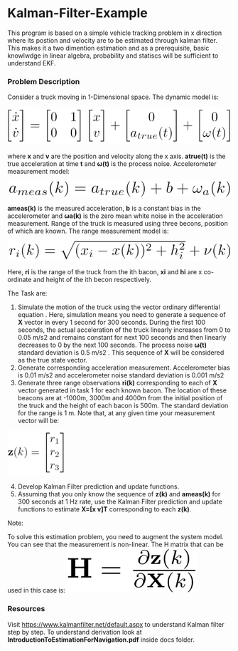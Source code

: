 # Kalman-Filter-Example

This program is based on a simple vehicle tracking problem in  x direction where its postion and velocity are to be estimated through kalman filter. This makes it a two dimention estimation and as a prerequisite, basic knowlwdge in linear algebra, probability and statiscs will be sufficient to understand EKF.

### Problem Description

Consider a truck moving in 1-Dimensional space. The dynamic model is: 

<img src="images/equation-1.PNG">


where  **x**  and  **v**  are the position and velocity along the x axis.  **atrue(t)**  is the true acceleration at time  **t**  and  **ω(t)**  is the process noise. Accelerometer measurement model:

<img src="images/equation-2.PNG" >

**ameas(k)**  is the measured acceleration, **b** is a constant bias in the accelerometer and **ωa(k)** is the zero mean white noise in the acceleration measurement. Range of the truck is measured using three becons, position of which are known. The range measurement model is:

<img src="images/equation-3.PNG">

Here,  **ri**  is the range of the truck from the  ith  bacon,  **xi**  and  **hi**  are x co-ordinate and height of the  ith  becon respectively.

The Task are:

1. Simulate the motion of the truck using the vector ordinary differential equation . Here, simulation means you need to generate a sequence of  **X**  vector in every 1 second for 300 seconds. During the first 100 seconds, the actual acceleration of the truck linearly increases from 0 to 0.05 m/s2  and remains constant for next 100 seconds and then linearly decreases to 0 by the next 100 seconds. The process noise  **ω(t)** standard deviation is 0.5 m/s2 . This sequence of  **X**  will be considered as the true state vector.
2. Generate corresponding acceleration measurement. Accelerometer bias is 0.01 m/s2  and accelerometer noise standard deviation is 0.001 m/s2
3. Generate three range observations  **ri(k)**  corresponding to each of  **X** vector generated in task 1 for each known bacon. The location of these beacons are at -1000m, 3000m and 4000m from the initial position of the truck and the height of each bacon is 500m. The standard deviation for the range is 1 m. Note that, at any given time your measurement vector will be: 
 
 <img src="images/equation-4.PNG" height="100">

4. Develop Kalman Filter prediction and update functions.
5. Assuming that you only know the sequence of  **z(k)**  and  **ameas(k)**  for 300 seconds at 1 Hz rate, use the Kalman Filter prediction and update functions to estimate **X=[x v]T** corresponding to each **z(k)**.


Note:

To solve this estimation problem, you need to augment the system model. 
You can see that the measurement is non-linear. The H matrix that can be used in this case is:
 <img src="images/equation-5.PNG" height="100">

### Resources

Visit https://www.kalmanfilter.net/default.aspx  to understand Kalman filter step by step. To understand derivation look at **IntroductionToEstimationForNavigation.pdf** inside docs folder.
